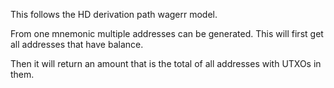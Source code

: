 This follows the HD derivation path wagerr model.

From one mnemonic multiple addresses can be generated. This will first get all addresses that have balance. 

Then it will return an amount that is the total of all addresses with UTXOs in them. 